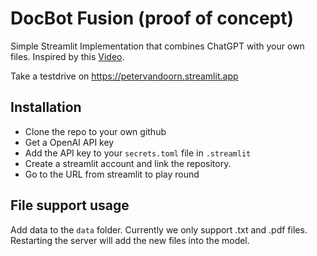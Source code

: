 # DocBot Fusion (proof of concept)

Simple Streamlit Implementation that combines ChatGPT with your own files. Inspired by this [Video](https://youtu.be/9AXP7tCI9PI).

Take a testdrive on https://petervandoorn.streamlit.app

## Installation

- Clone the repo to your own github
- Get a OpenAI API key 
- Add the API key to your `secrets.toml` file in `.streamlit`
- Create a streamlit account and link the repository. 
- Go to the URL from streamlit to play round

## File support usage
Add data to the `data` folder. Currently we only support .txt and .pdf files. 
Restarting the server will add the new files into the model. 

